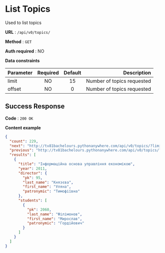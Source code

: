 # List Topics

Used to list topics

**URL** : `/api/v0/topics/`

**Method** : `GET`

**Auth required** : NO

**Data constraints**

| Parameter | Required | Default | Description |
|-----------|:--------:|:-------:|------------:|
| limit     | NO       | 15 | Number of topics requested |
| offset | NO | 0 | Number of topics requested |

## Success Response

**Code** : `200 OK`

**Content example**

```json
{
  "count": 229,
  "next": "http://tv81bachelours.pythonanywhere.com/api/v0/topics/?limit=15&offset=30",
  "previous": "http://tv81bachelours.pythonanywhere.com/api/v0/topics/?limit=15",
  "results": [
    {
      "title": "Інформаційна основа управління економікою",
      "year": 2011,
      "director": {
        "pk": 95,
        "last_name": "Князєва",
        "first_name": "Уляна",
        "patronymic": "Тимофіївна"
      },
      "students": [
        {
          "pk": 2060,
          "last_name": "Філімонов",
          "first_name": "Мирослав",
          "patronymic": "Гордійович"
        }
      ]
    }
  ]
}
```

